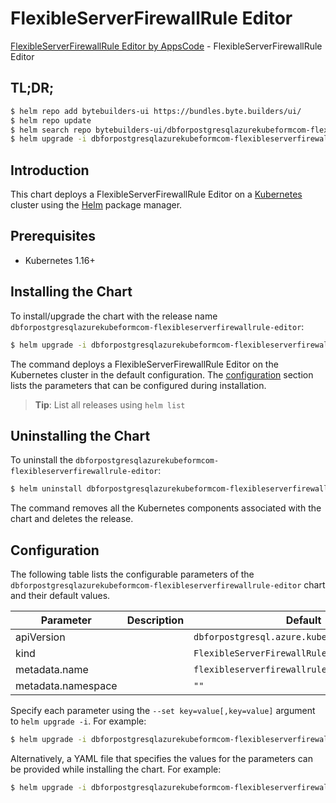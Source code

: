 # FlexibleServerFirewallRule Editor

[FlexibleServerFirewallRule Editor by AppsCode](https://byte.builders) - FlexibleServerFirewallRule Editor

## TL;DR;

```bash
$ helm repo add bytebuilders-ui https://bundles.byte.builders/ui/
$ helm repo update
$ helm search repo bytebuilders-ui/dbforpostgresqlazurekubeformcom-flexibleserverfirewallrule-editor --version=v0.4.16
$ helm upgrade -i dbforpostgresqlazurekubeformcom-flexibleserverfirewallrule-editor bytebuilders-ui/dbforpostgresqlazurekubeformcom-flexibleserverfirewallrule-editor -n default --create-namespace --version=v0.4.16
```

## Introduction

This chart deploys a FlexibleServerFirewallRule Editor on a [Kubernetes](http://kubernetes.io) cluster using the [Helm](https://helm.sh) package manager.

## Prerequisites

- Kubernetes 1.16+

## Installing the Chart

To install/upgrade the chart with the release name `dbforpostgresqlazurekubeformcom-flexibleserverfirewallrule-editor`:

```bash
$ helm upgrade -i dbforpostgresqlazurekubeformcom-flexibleserverfirewallrule-editor bytebuilders-ui/dbforpostgresqlazurekubeformcom-flexibleserverfirewallrule-editor -n default --create-namespace --version=v0.4.16
```

The command deploys a FlexibleServerFirewallRule Editor on the Kubernetes cluster in the default configuration. The [configuration](#configuration) section lists the parameters that can be configured during installation.

> **Tip**: List all releases using `helm list`

## Uninstalling the Chart

To uninstall the `dbforpostgresqlazurekubeformcom-flexibleserverfirewallrule-editor`:

```bash
$ helm uninstall dbforpostgresqlazurekubeformcom-flexibleserverfirewallrule-editor -n default
```

The command removes all the Kubernetes components associated with the chart and deletes the release.

## Configuration

The following table lists the configurable parameters of the `dbforpostgresqlazurekubeformcom-flexibleserverfirewallrule-editor` chart and their default values.

|     Parameter      | Description |                         Default                          |
|--------------------|-------------|----------------------------------------------------------|
| apiVersion         |             | <code>dbforpostgresql.azure.kubeform.com/v1alpha1</code> |
| kind               |             | <code>FlexibleServerFirewallRule</code>                  |
| metadata.name      |             | <code>flexibleserverfirewallrule</code>                  |
| metadata.namespace |             | <code>""</code>                                          |


Specify each parameter using the `--set key=value[,key=value]` argument to `helm upgrade -i`. For example:

```bash
$ helm upgrade -i dbforpostgresqlazurekubeformcom-flexibleserverfirewallrule-editor bytebuilders-ui/dbforpostgresqlazurekubeformcom-flexibleserverfirewallrule-editor -n default --create-namespace --version=v0.4.16 --set apiVersion=dbforpostgresql.azure.kubeform.com/v1alpha1
```

Alternatively, a YAML file that specifies the values for the parameters can be provided while
installing the chart. For example:

```bash
$ helm upgrade -i dbforpostgresqlazurekubeformcom-flexibleserverfirewallrule-editor bytebuilders-ui/dbforpostgresqlazurekubeformcom-flexibleserverfirewallrule-editor -n default --create-namespace --version=v0.4.16 --values values.yaml
```
